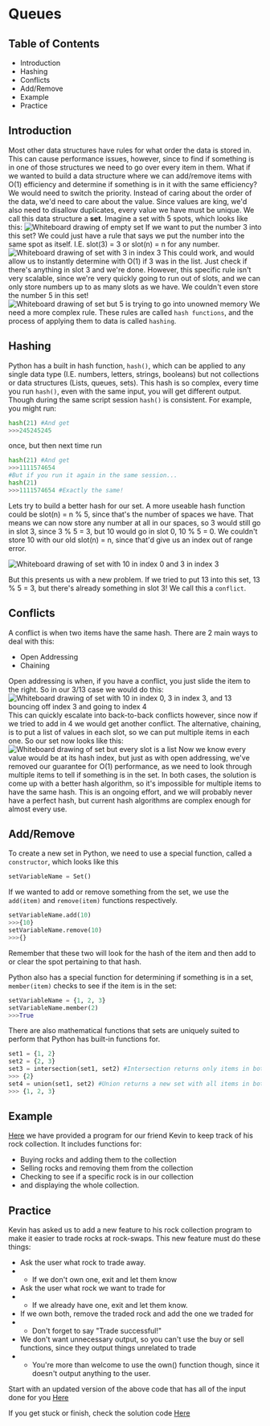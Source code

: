 # Queues
## Table of Contents
* Introduction
* Hashing
* Conflicts
* Add/Remove
* Example
* Practice

## Introduction
Most other data structures have rules for what order the data is stored in. This can cause performance issues, however, since to find if something is in one of those structures we need to go over every item in them. What if we wanted to build a data structure where we can add/remove items with O(1) efficiency and determine if something is in it with the same efficiency? We would need to switch the priority. Instead of caring about the order of the data, we'd need to care about the value. Since values are king, we'd also need to disallow duplicates, every value we have must be unique. We call this data structure a **set**. Imagine a set with 5 spots, which looks like this:
![Whiteboard drawing of empty set](./Images/SetsEmpty.png)
If we want to put the number 3 into this set? We could just have a rule that says we put the number into the same spot as itself. I.E. slot(3) = 3 or slot(n) = n for any number.
![Whiteboard drawing of set with 3 in index 3](./Images/Sets3.png)
This could work, and would allow us to instantly determine with O(1) if 3 was in the list. Just check if there's anything in slot 3 and we're done. However, this specific rule isn't very scalable, since we're very quickly going to run out of slots, and we can only store numbers up to as many slots as we have. We couldn't even store the number 5 in this set!
![Whiteboard drawing of set but 5 is trying to go into unowned memory](./images/SetsTooSmall.png)
 We need a more complex rule. These rules are called `hash functions`, and the process of applying them to data is called `hashing`.

## Hashing

Python has a built in hash function, `hash()`, which can be applied to any single data type (I.E. numbers, letters, strings, booleans) but not collections or data structures (Lists, queues, sets). This hash is so complex, every time you run `hash()`, even with the same input, you will get different output. Though during the same script session `hash()` is consistent. For example, you might run:
```python
hash(21) #And get
>>>245245245
```
once, but then next time run
```python
hash(21) #And get
>>>1111574654
#But if you run it again in the same session...
hash(21)
>>>1111574654 #Exactly the same!
```

Lets try to build a better hash for our set. A more useable hash function could be slot(n) = n % 5, since that's the number of spaces we have. That means we can now store any number at all in our spaces, so 3 would still go in slot 3, since 3 % 5 = 3, but 10 would go in slot 0, 10 % 5 = 0.  We couldn't store 10 with our old slot(n) = n, since that'd give us an index out of range error.

![Whiteboard drawing of set with 10 in index 0 and 3 in index 3](./Images/SetsBetterHash.png)

But this presents us with a new problem. If we tried to put 13 into this set, 13 % 5 = 3, but there's already something in slot 3! We call this a `conflict`.

## Conflicts
A conflict is when two items have the same hash. There are 2 main ways to deal with this:
* Open Addressing
* Chaining

Open addressing is when, if you have a conflict, you just slide the item to the right. So in our 3/13 case we would do this:
![Whiteboard drawing of set with 10 in index 0, 3 in index 3, and 13 bouncing off index 3 and going to index 4](./Images/SetsOpenAddressing.png)
This can quickly escalate into back-to-back conflicts however, since now if we tried to add in 4 we would get another conflict.
The alternative, chaining, is to put a list of values in each slot, so we can put multiple items in each one. So our set now looks like this:
![Whiteboard drawing of set but every slot is a list](./Images/SetsChaining.png)
Now we know every value would be at its hash index, but just as with open addressing, we've removed our guarantee for O(1) performance, as we need to look through multiple items to tell if something is in the set. 
In both cases, the solution is come up with a better hash algorithm, so it's impossible for multiple items to have the same hash. This is an ongoing effort, and we will probably never have a perfect hash, but current hash algorithms are complex enough for almost every use.

## Add/Remove
To create a new set in Python, we need to use a special function, called a `constructor`, which looks like this

```python
setVariableName = Set()
```

If we wanted to add or remove something from the set, we use the `add(item)` and `remove(item)` functions respectively.
```python
setVariableName.add(10)
>>>{10}
setVariableName.remove(10)
>>>{}
```

Remember that these two will look for the hash of the item and then add to or clear the spot pertaining to that hash. 

Python also has a special function for determining if something is in a set, `member(item)` checks to see if the item is in the set:
```python
setVariableName = {1, 2, 3}
setVariableName.member(2)
>>>True
```

There are also mathematical functions that sets are uniquely suited to perform that Python has built-in functions for.
```python
set1 = {1, 2}
set2 = {2, 3}
set3 = intersection(set1, set2) #Intersection returns only items in both sets, so in this case 2.
>>> {2}
set4 = union(set1, set2) #Union returns a new set with all items in both sets, but without duplicates.
>>> {1, 2, 3}
```
## Example
[Here](./exampleSet.py) we have provided a program for our friend Kevin to keep track of his rock collection. It includes functions for:
* Buying rocks and adding them to the collection
* Selling rocks and removing them from the collection
* Checking to see if a specific rock is in our collection
* and displaying the whole collection.

## Practice
Kevin has asked us to add a new feature to his rock collection program to make it easier to trade rocks at rock-swaps. This new feature must do these things:
* Ask the user what rock to trade away.
* * If we don't own one, exit and let them know
* Ask the user what rock we want to trade for
* * If we already have one, exit and let them know.
* If we own both, remove the traded rock and add the one we traded for
* * Don't forget to say "Trade successful!"
* We don't want unnecessary output, so you can't use the buy or sell functions, since they output things unrelated to trade
* * You're more than welcome to use the own() function though, since it doesn't output anything to the user.

Start with an updated version of the above code that has all of the input done for you [Here](./practiceSet.py)

If you get stuck or finish, check the solution code [Here](./solutionSet.py)
